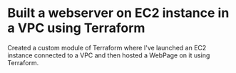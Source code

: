 # Built a webserver on EC2 instance in a VPC using Terraform
Created a custom module of Terraform where I've launched an EC2 instance connected to a VPC
and then hosted a WebPage on it using Terraform.

